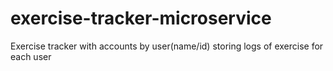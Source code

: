 # exercise-tracker-microservice
Exercise tracker with accounts by user(name/id) storing logs of exercise for each user
